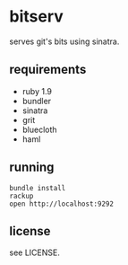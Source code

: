 # bitserv

serves git's bits using sinatra.

## requirements

* ruby 1.9
* bundler
* sinatra
* grit
* bluecloth
* haml

## running

    bundle install
    rackup
    open http://localhost:9292

## license

see LICENSE.
